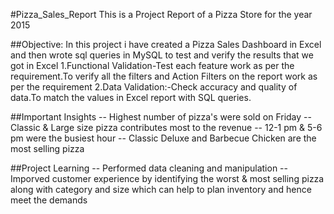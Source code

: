#Pizza_Sales_Report
This is a Project Report of a Pizza Store for the year 2015

##Objective:
In this project i have created a Pizza Sales Dashboard in Excel and then wrote sql queries in MySQL to test and verify the results that we got in Excel
1.Functional Validation-Test each feature work as per the requirement.To verify all the filters and Action Filters on the report work as per the requirement
2.Data Validation:-Check accuracy and quality of data.To match the values in Excel report with SQL queries.

##Important Insights
-- Highest number of pizza's were sold on Friday
-- Classic & Large size pizza contributes most to the revenue
-- 12-1 pm & 5-6 pm were the busiest hour
-- Classic Deluxe and Barbecue Chicken are the most selling pizza

##Project Learning
-- Performed data cleaning and manipulation
-- Imporved customer experience by identifying the worst & most selling pizza along with category and size which can help to plan inventory and hence meet the demands

